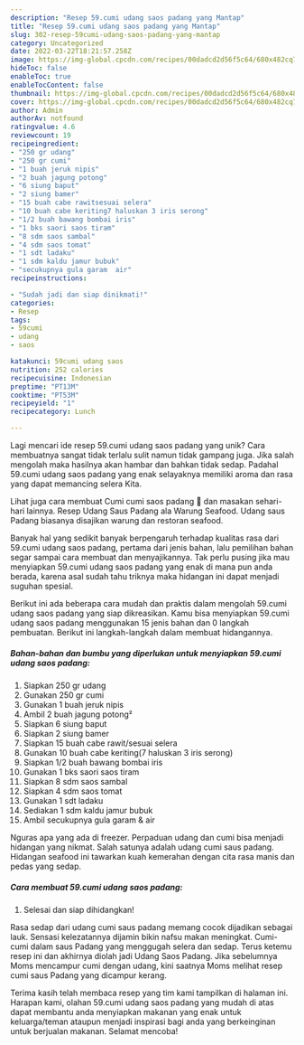 ```yaml
---
description: "Resep 59.cumi udang saos padang yang Mantap"
title: "Resep 59.cumi udang saos padang yang Mantap"
slug: 302-resep-59cumi-udang-saos-padang-yang-mantap
category: Uncategorized
date: 2022-03-22T18:21:57.258Z
image: https://img-global.cpcdn.com/recipes/00dadcd2d56f5c64/680x482cq70/59cumi-udang-saos-padang-foto-resep-utama.jpg
hideToc: false
enableToc: true
enableTocContent: false
thumbnail: https://img-global.cpcdn.com/recipes/00dadcd2d56f5c64/680x482cq70/59cumi-udang-saos-padang-foto-resep-utama.jpg
cover: https://img-global.cpcdn.com/recipes/00dadcd2d56f5c64/680x482cq70/59cumi-udang-saos-padang-foto-resep-utama.jpg
author: Admin
authorAv: notfound
ratingvalue: 4.6
reviewcount: 19
recipeingredient:
- "250 gr udang"
- "250 gr cumi"
- "1 buah jeruk nipis"
- "2 buah jagung potong"
- "6 siung baput"
- "2 siung bamer"
- "15 buah cabe rawitsesuai selera"
- "10 buah cabe keriting7 haluskan 3 iris serong"
- "1/2 buah bawang bombai iris"
- "1 bks saori saos tiram"
- "8 sdm saos sambal"
- "4 sdm saos tomat"
- "1 sdt ladaku"
- "1 sdm kaldu jamur bubuk"
- "secukupnya gula garam  air"
recipeinstructions:

- "Sudah jadi dan siap dinikmati!"
categories:
- Resep
tags:
- 59cumi
- udang
- saos

katakunci: 59cumi udang saos 
nutrition: 252 calories
recipecuisine: Indonesian
preptime: "PT13M"
cooktime: "PT53M"
recipeyield: "1"
recipecategory: Lunch

---
```





Lagi mencari ide resep 59.cumi udang saos padang yang unik? Cara membuatnya sangat tidak terlalu sulit namun tidak gampang juga. Jika salah mengolah maka hasilnya akan hambar dan bahkan tidak sedap. Padahal 59.cumi udang saos padang yang enak selayaknya memiliki aroma dan rasa yang dapat memancing selera Kita.





Lihat juga cara membuat Cumi cumi saos padang 🦑 dan masakan sehari-hari lainnya. Resep Udang Saus Padang ala Warung Seafood. Udang saus Padang biasanya disajikan warung dan restoran seafood.

Banyak hal yang sedikit banyak berpengaruh terhadap kualitas rasa dari 59.cumi udang saos padang, pertama dari jenis bahan, lalu pemilihan bahan segar sampai cara membuat dan menyajikannya. Tak perlu pusing jika mau menyiapkan 59.cumi udang saos padang yang enak di mana pun anda berada, karena asal sudah tahu triknya maka hidangan ini dapat menjadi suguhan spesial.






Berikut ini ada beberapa cara mudah dan praktis dalam mengolah 59.cumi udang saos padang yang siap dikreasikan. Kamu bisa menyiapkan 59.cumi udang saos padang menggunakan 15 jenis bahan dan 0 langkah pembuatan. Berikut ini langkah-langkah dalam membuat hidangannya.

<!--inarticleads1-->

##### Bahan-bahan dan bumbu yang diperlukan untuk menyiapkan 59.cumi udang saos padang:

1. Siapkan 250 gr udang
1. Gunakan 250 gr cumi
1. Gunakan 1 buah jeruk nipis
1. Ambil 2 buah jagung potong²
1. Siapkan 6 siung baput
1. Siapkan 2 siung bamer
1. Siapkan 15 buah cabe rawit/sesuai selera
1. Gunakan 10 buah cabe keriting(7 haluskan 3 iris serong)
1. Siapkan 1/2 buah bawang bombai iris
1. Gunakan 1 bks saori saos tiram
1. Siapkan 8 sdm saos sambal
1. Siapkan 4 sdm saos tomat
1. Gunakan 1 sdt ladaku
1. Sediakan 1 sdm kaldu jamur bubuk
1. Ambil secukupnya gula garam &amp; air


Nguras apa yang ada di freezer. Perpaduan udang dan cumi bisa menjadi hidangan yang nikmat. Salah satunya adalah udang cumi saus padang. Hidangan seafood ini tawarkan kuah kemerahan dengan cita rasa manis dan pedas yang sedap. 

<!--inarticleads2-->

##### Cara membuat 59.cumi udang saos padang:


1. Selesai dan siap dihidangkan!

Rasa sedap dari udang cumi saus padang memang cocok dijadikan sebagai lauk. Sensasi kelezatannya dijamin bikin nafsu makan meningkat. Cumi-cumi dalam saus Padang yang menggugah selera dan sedap. Terus ketemu resep ini dan akhirnya diolah jadi Udang Saos Padang. Jika sebelumnya Moms mencampur cumi dengan udang, kini saatnya Moms melihat resep cumi saus Padang yang dicampur kerang. 

Terima kasih telah membaca resep yang tim kami tampilkan di halaman ini. Harapan kami, olahan 59.cumi udang saos padang yang mudah di atas dapat membantu anda menyiapkan makanan yang enak untuk keluarga/teman ataupun menjadi inspirasi bagi anda yang berkeinginan untuk berjualan makanan. Selamat mencoba!
